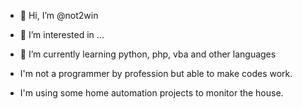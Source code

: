 - 👋 Hi, I’m @not2win
- 👀 I’m interested in ...
- 🌱 I’m currently learning python, php, vba and other languages
- I'm not a programmer by profession but able to make codes work.

- I'm using some home automation projects to monitor the house. 

<!---
not2win/not2win is a ✨ special ✨ repository because its `README.md` (this file) appears on your GitHub profile.
You can click the Preview link to take a look at your changes.
--->
